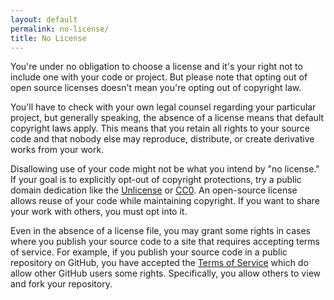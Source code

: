 ```yaml
---
layout: default
permalink: no-license/
title: No License
---
```


You're under no obligation to choose a license and it's your right not to include one with your code or project. But please note that opting out of open source licenses doesn't mean you're opting out of copyright law.

You'll have to check with your own legal counsel regarding your particular project, but generally speaking, the absence of a license means that default copyright laws apply. This means that you retain all rights to your source code and that nobody else may reproduce, distribute, or create derivative works from your work.

Disallowing use of your code might not be what you intend by "no license." If your goal is to explicitly opt-out of copyright protections, try a public domain dedication like the [Unlicense](/licenses/unlicense/) or [CC0](/licenses/cc0). An open-source license allows reuse of your code while maintaining copyright. If you want to share your work with others, you must opt into it.

Even in the absence of a license file, you may grant some rights in cases where you publish your source code to a site that requires accepting terms of service. For example, if you publish your source code in a public repository on GitHub, you have accepted the [Terms of Service](https://help.github.com/articles/github-terms-of-service) which do allow other GitHub users some rights. Specifically, you allow others to view and fork your repository.
